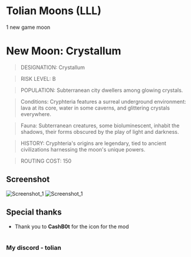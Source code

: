 # Tolian Moons (LLL)


1 new game moon 

# New Moon: Crystallum

>DESIGNATION: Crystallum

>RISK LEVEL: B

>POPULATION: Subterranean city dwellers among glowing crystals.

>Conditions: Cryphteria features a surreal underground environment: lava at its core, water in some caverns, and glittering crystals everywhere.

>Fauna: Subterranean creatures, some bioluminescent, inhabit the shadows, their forms obscured by the play of light and darkness.

>HISTORY: Cryphteria's origins are legendary, tied to ancient civilizations harnessing the moon's unique powers.

>ROUTING COST: 150

## Screenshot
![Screenshot_1](https://raw.githubusercontent.com/Toliann/Crystallum/main/screenshoot/1.png)
![Screenshot_1](https://raw.githubusercontent.com/Toliann/Crystallum/main/screenshoot/2.png)

## Special thanks

- Thank you to **CashB0t** for the icon for the mod

#
### My discord - tolian

